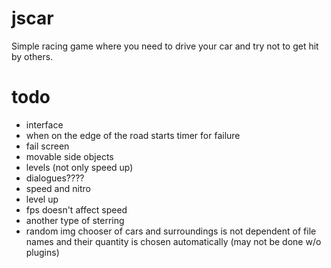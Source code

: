 # jscar
Simple racing game where you need to drive your car and try not to get hit by others.

# todo
- interface
- when on the edge of the road starts timer for failure
- fail screen
- movable side objects
- levels (not only speed up)
- dialogues????
- speed and nitro
- level up
- fps doesn't affect speed
- another type of sterring
- random img chooser of cars and surroundings is not dependent of file names and their quantity is chosen automatically (may not be done w/o plugins)